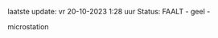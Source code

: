 laatste update: 
vr 20-10-2023  1:28   uur 
Status: FAALT - geel - 
<div class="service R">microstation</div>